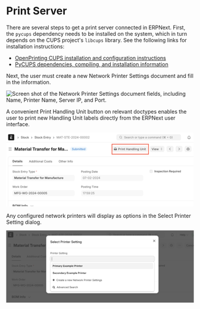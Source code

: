 # Print Server

There are several steps to get a print server connected in ERPNext. First, the `pycups` dependency needs to be installed on the system, which in turn depends on the CUPS project's `libcups` library. See the following links for installation instructions:

- [OpenPrinting CUPS installation and configuration instructions](https://github.com/OpenPrinting/cups/blob/master/INSTALL.md)
- [PyCUPS dependencies, compiling, and installation information](https://github.com/OpenPrinting/pycups)

Next, the user must create a new Network Printer Settings document and fill in the information.

![Screen shot of the Network Printer Settings document fields, including Name, Printer Name, Server IP, and Port.](./assets/network_printer_settings.png)

A convenient Print Handling Unit button on relevant doctypes enables the user to print new Handling Unit labels directly from the ERPNext user interface.

![Screen shot showing the Print Handling Unit button at the top of a Material Transfer for Manufacture Stock Entry form.](./assets/print_hu_button.png)

Any configured network printers will display as options in the Select Printer Setting dialog.

![Screen shot of the Select Printer Setting dialog with two example printer options displaying as options.](./assets/select_printer_dialog.png)
